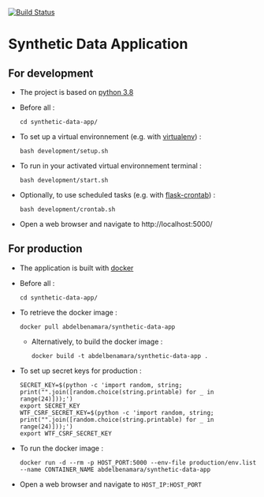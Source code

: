 [![Build Status](https://travis-ci.com/abdelbenamara/SyntheticData.svg?token=Faxx7x1Akpy5JMhYXeUC&branch=master)](https://travis-ci.com/github/abdelbenamara/SyntheticData)

# Synthetic Data Application

## For development

* The project is based on [python 3.8](https://www.python.org/downloads/release/python-380/)

* Before all :
  ```
  cd synthetic-data-app/
  ```

* To set up a virtual environnement (e.g. with [virtualenv](https://virtualenv.pypa.io/en/latest/)) :
  ```
  bash development/setup.sh
  ```
      
* To run in your activated virtual environnement terminal :
  ```
  bash development/start.sh
  ```

* Optionally, to use scheduled tasks (e.g. with [flask-crontab](https://github.com/frostming/flask-crontab)) :
  ```
  bash development/crontab.sh
  ```

* Open a web browser and navigate to http://localhost:5000/
  
## For production

* The application is built with [docker](https://www.docker.com/get-started)

* Before all :
  ```
  cd synthetic-data-app/
  ```
  
* To retrieve the docker image :
  ```
  docker pull abdelbenamara/synthetic-data-app
  ```
  
  * Alternatively, to build the docker image :

    ```
    docker build -t abdelbenamara/synthetic-data-app .
    ```
  
* To set up secret keys for production :
  ```
  SECRET_KEY=$(python -c 'import random, string; print("".join([random.choice(string.printable) for _ in range(24)]));')
  export SECRET_KEY
  WTF_CSRF_SECRET_KEY=$(python -c 'import random, string; print("".join([random.choice(string.printable) for _ in range(24)]));')
  export WTF_CSRF_SECRET_KEY
  ```
  
* To run the docker image :
  ```
  docker run -d --rm -p HOST_PORT:5000 --env-file production/env.list --name CONTAINER_NAME abdelbenamara/synthetic-data-app
  ```

* Open a web browser and navigate to ``` HOST_IP:HOST_PORT ```
